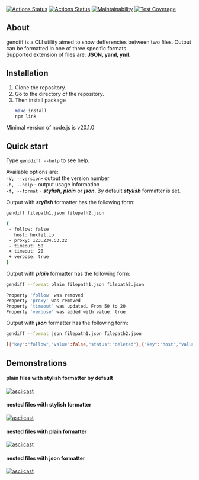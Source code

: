 [![Actions Status](https://github.com/UltraRossa/frontend-project-46/workflows/hexlet-check/badge.svg)](https://github.com/UltraRossa/frontend-project-46/actions)
[![Actions Status](https://github.com/UltraRossa/frontend-project-46/workflows/gendiff-check/badge.svg)](https://github.com/UltraRossa/frontend-project-46/actions)
[![Maintainability](https://api.codeclimate.com/v1/badges/92df03c19be79df33596/maintainability)](https://codeclimate.com/github/UltraRossa/frontend-project-46/maintainability)
[![Test Coverage](https://api.codeclimate.com/v1/badges/92df03c19be79df33596/test_coverage)](https://codeclimate.com/github/UltraRossa/frontend-project-46/test_coverage)

## About
gendiff is a CLI utility aimed to show defferencies between two files. Output can be formatted in one of three specific formats.  
Supported extension of files are:  **JSON, yaml, yml.**

## Installation

1. Clone the repository.
2. Go to the directory of the repository.
3. Then install package
    ```bash
    make install  
    npm link
    ```
Minimal version of node.js is v20.1.0
## Quick start
Type `genddiff --help` to see help.

Available options are:  
`-V, --version`- output the version number                    
`-h, --help` - output usage information  
`-f, --format` - ***stylish***, ***plain*** or ***json***. By default ***stylish*** formatter is set.

Output with ***stylish*** formatter has the following form:
 ```bash
gendiff filepath1.json filepath2.json

{
  - follow: false
    host: hexlet.io
  - proxy: 123.234.53.22
  - timeout: 50
  + timeout: 20
  + verbose: true
}
 ```
Output with ***plain*** formatter has the following form:
 ```bash
gendiff --format plain filepath1.json filepath2.json

Property 'follow' was removed
Property 'proxy' was removed
Property 'timeout' was updated. From 50 to 20
Property 'verbose' was added with value: true

 ```
Output with ***json*** formatter has the following form:
 ```bash
gendiff --format json filepath1.json filepath2.json

[{"key":"follow","value":false,"status":"deleted"},{"key":"host","value":"hexlet.io","status":"unchanged"},{"key":"proxy","value":"123.234.53.22","status":"deleted"},{"key":"timeout","oldValue":50,"newValue":20,"status":"changed"},{"key":"verbose","value":true,"status":"added"}]   

 ```

## Demonstrations
#### plain files with stylish formatter by default
[![asciicast](https://asciinema.org/a/sfehrHPK9i77HSbKEwlhABb39.svg)](https://asciinema.org/a/sfehrHPK9i77HSbKEwlhABb39)

#### nested files with stylish formatter
[![asciicast](https://asciinema.org/a/LVZCpTkbWP8aJA7Ja6Z7agtiV.svg)](https://asciinema.org/a/LVZCpTkbWP8aJA7Ja6Z7agtiV)

#### nested files with plain formatter  
[![asciicast](https://asciinema.org/a/B0LUKWA2gzZGseHKIlKlutbPz.svg)](https://asciinema.org/a/B0LUKWA2gzZGseHKIlKlutbPz)

#### nested files with json formatter  
[![asciicast](https://asciinema.org/a/eHeLCJhOZojdVuhW1XvfWvhbK.svg)](https://asciinema.org/a/eHeLCJhOZojdVuhW1XvfWvhbK)

